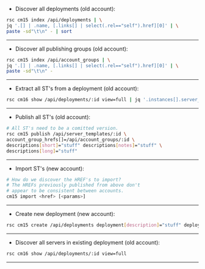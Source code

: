 * Discover all deployments (old account):
```bash
rsc cm15 index /api/deployments | \
jq '.[] | .name, [.links[] | select(.rel=="self").href][0]' | \
paste -sd"\t\n" - | sort
```
---

* Discover all publishing groups (old account):

```bash
rsc cm15 index /api/account_groups | \
jq '.[] | .name, [.links[] | select(.rel=="self").href][0]' | \
paste -sd"\t\n" -
```
---

* Extract all ST's from a deployment (old account):

```bash
rsc cm16 show /api/deployments/:id view=full | jq '.instances[].server_template.href' | sort | uniq
```
---

* Publish all ST's (old account):

```bash
# All ST's need to be a comitted version.
rsc cm15 publish /api/server_templates/:id \
account_group_hrefs[]=/api/account_groups/:id \
descriptions[short]="stuff" descriptions[notes]="stuff" \
descriptions[long]="stuff"
```
---

* Import ST's (new account):
```bash
# How do we discover the HREF's to import?
# The HREFs previously published from above don't
# appear to be consistent between accounts.
cm15 import <href> [<params>]
```
---

* Create new deployment (new account):

```bash
rsc cm15 create /api/deployments deployment[description]="stuff" deployment[name]="stuff"
```
---

* Discover all servers in existing deployment (old account):

```bash
rsc cm16 show /api/deployments/:id view=full
```
---
